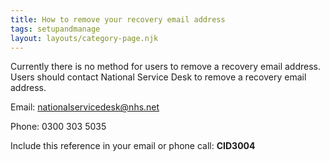 ```yaml
---
title: How to remove your recovery email address
tags: setupandmanage
layout: layouts/category-page.njk
---
```

Currently there is no method for users to remove a recovery email address. Users should contact National Service Desk to remove a recovery email address.

Email: nationalservicedesk@nhs.net

Phone: 0300 303 5035

Include this reference in your email or phone call: **CID3004**